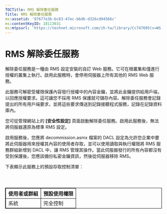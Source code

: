 ```yaml
---
TOCTitle: RMS 解除委任服務
Title: RMS 解除委任服務
ms:assetid: '97677e3b-bc83-47ec-b6db-d326cd94566c'
ms:contentKeyID: 18113031
ms:mtpsurl: 'https://technet.microsoft.com/zh-tw/library/Cc747695(v=WS.10)'
---
```


RMS 解除委任服務
================

解除委任服務是一種由 RMS 設定安裝的自訂 Web 服務。它可在根叢集和僅進行授權的叢集上執行。啟用此服務時，會停用伺服器上所有其他的 RMS Web 服務。

此服務可解密受權限保護內容發行授權中的內容金鑰，並將此金鑰提供給用戶端，以回應授權要求。這可讓您不採用 RMS 保護就可儲存內容。解除委任服務會記錄提出的所有用戶端要求，並將這些要求傳送到記錄接聽程式服務，記錄在記錄資料庫內。

您可從管理網站上的 **\[安全性設定\]** 頁面啟動解除委任服務。啟用此服務後，無法將伺服器還原為標準 RMS 設定。

啟用服務後，您應將 decommission.asmx 檔案的 DACL 設定為允許您企業中要將此伺服器用來授權其內容的使用者存取，並可以使用讀取與執行權限將 RMS 服務群組新增到 DACL 中，讓 RMS 管理其操作。當此伺服器發行的所有內容都沒有受到保護後，您應該備份私密金鑰資訊，然後從伺服器移除 RMS。

下表顯示此服務上的預設存取控制清單：

###  

 
<table style="border:1px solid black;">
<colgroup>
<col width="50%" />
<col width="50%" />
</colgroup>
<thead>
<tr class="header">
<th style="border:1px solid black;" >使用者或群組</th>
<th style="border:1px solid black;" >預設使用權限</th>
</tr>
</thead>
<tbody>
<tr class="odd">
<td style="border:1px solid black;">系統</td>
<td style="border:1px solid black;">完全控制</td>
</tr>
</tbody>
</table>
